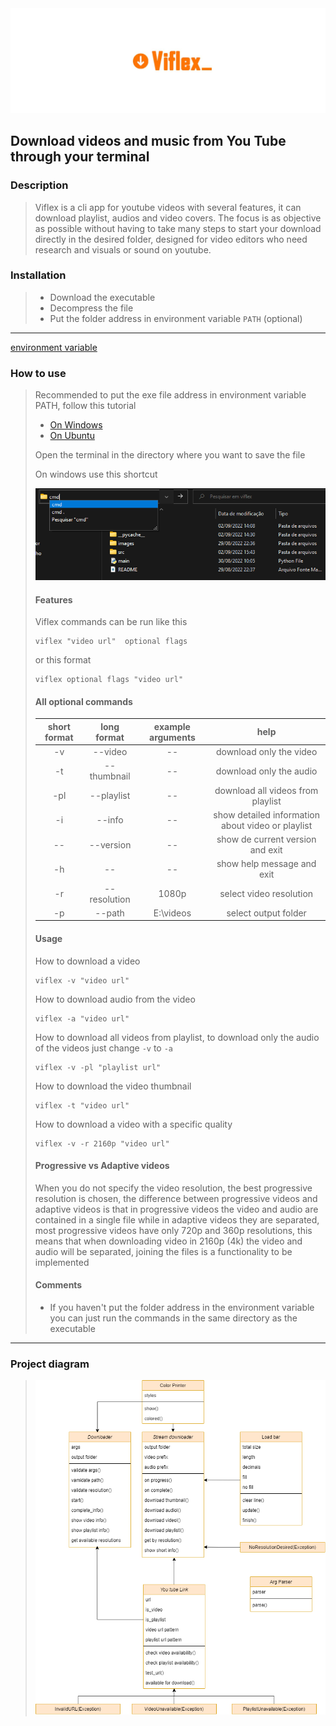 <img src="images/banner.jpg">

## Download videos and music from You Tube through your terminal

### Description

> Viflex is a cli app for youtube videos with several features, it can download playlist, audios and video covers. The focus is as objective as possible without having to take many steps to start your download directly in the desired folder, designed for video editors who need research and visuals or sound on youtube.
### Installation

> - Download the executable
> - Decompress the file
> - Put the folder address in environment variable ``PATH`` (optional)
 
 ---
 
 [environment variable](https://knowledge.autodesk.com/pt-br/support/navisworks-products/troubleshooting/caas/sfdcarticles/sfdcarticles/PTB/Adding-folder-path-to-Windows-PATH-environment-variable.html)
 ### How to use 
 > Recommended to put the exe file address in environment variable PATH, follow this tutorial
 > - [On Windows](https://knowledge.autodesk.com/pt-br/support/navisworks-products/troubleshooting/caas/sfdcarticles/sfdcarticles/PTB/Adding-folder-path-to-Windows-PATH-environment-variable.html) 
 > - [On Ubuntu](https://linuxhint.com/show-path-environment-variables/) 
 > 
 > Open the terminal in the directory where you want to save the file
 > 
 > On windows use this shortcut
 > 
 > <img src="images/image.png">
 >
 > #### Features
 > 
 >
 > Viflex commands can be run like this
 >```
 > viflex "video url"  optional flags
 > ```
> or this format
>```
>viflex optional flags "video url"  
> ```
> #### All optional commands
> | short format |  long format | example arguments |                        help                       |
> |:------------:|:------------:|:-----------------:|:-------------------------------------------------:|
> |      -v      |    --video   |         --        | download only the video                           |
> |      -t      |  --thumbnail |         --        | download only the audio                           |
> |      -pl     | --playlist   |         --        | download all videos from playlist                 |
> |      -i      |    --info    |         --        | show detailed information about video or playlist |
> |      --      |   --version  |         --        | show de current version and exit                  |
> |      -h      |      --      |         --        | show help message and exit                        |
> |      -r      | --resolution |       1080p       | select video resolution                           |
> |      -p      |    --path    |     E:\videos     | select output folder                              |
> 
> #### Usage
> How to download a video
>```
>viflex -v "video url"  
> ```
> How to download audio from the video
>```
>viflex -a "video url"  
> ```
> How to download all videos from playlist, to download only the audio of the videos just change ``-v`` to ``-a``
>```
>viflex -v -pl "playlist url"  
> ```
> How to download the video thumbnail
>```
>viflex -t "video url"  
> ```
> How to download a video with a specific quality
>```
>viflex -v -r 2160p "video url"  
> ```
> #### Progressive vs Adaptive videos
> When you do not specify the video resolution, the best progressive resolution is chosen, the difference between progressive videos and adaptive videos is that in progressive videos the video and audio are contained in a single file while in adaptive videos they are separated, most progressive videos have only 720p and 360p resolutions, this means that when downloading video in 2160p (4k) the video and audio will be separated, joining the files is a functionality to be implemented
>
>#### Comments
> - If you haven't put the folder address in the environment variable you can just run the commands in the same directory as the executable
> 
--- 
### Project diagram
>
> <img src="images/viflex-diagram.png">
